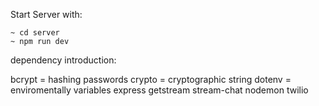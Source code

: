 Start Server with:

    ~ cd server
    ~ npm run dev


dependency introduction:

bcrypt = hashing passwords
crypto = cryptographic string
dotenv = enviromentally variables
express
getstream
stream-chat
nodemon
twilio
